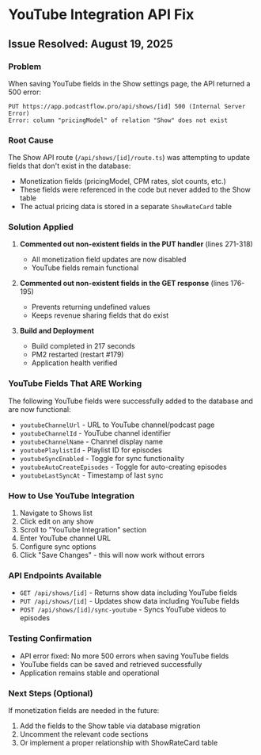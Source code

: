 # YouTube Integration API Fix

## Issue Resolved: August 19, 2025

### Problem
When saving YouTube fields in the Show settings page, the API returned a 500 error:
```
PUT https://app.podcastflow.pro/api/shows/[id] 500 (Internal Server Error)
Error: column "pricingModel" of relation "Show" does not exist
```

### Root Cause
The Show API route (`/api/shows/[id]/route.ts`) was attempting to update fields that don't exist in the database:
- Monetization fields (pricingModel, CPM rates, slot counts, etc.)
- These fields were referenced in the code but never added to the Show table
- The actual pricing data is stored in a separate `ShowRateCard` table

### Solution Applied
1. **Commented out non-existent fields in the PUT handler** (lines 271-318)
   - All monetization field updates are now disabled
   - YouTube fields remain functional

2. **Commented out non-existent fields in the GET response** (lines 176-195)
   - Prevents returning undefined values
   - Keeps revenue sharing fields that do exist

3. **Build and Deployment**
   - Build completed in 217 seconds
   - PM2 restarted (restart #179)
   - Application health verified

### YouTube Fields That ARE Working
The following YouTube fields were successfully added to the database and are now functional:
- `youtubeChannelUrl` - URL to YouTube channel/podcast page
- `youtubeChannelId` - YouTube channel identifier
- `youtubeChannelName` - Channel display name
- `youtubePlaylistId` - Playlist ID for episodes
- `youtubeSyncEnabled` - Toggle for sync functionality
- `youtubeAutoCreateEpisodes` - Toggle for auto-creating episodes
- `youtubeLastSyncAt` - Timestamp of last sync

### How to Use YouTube Integration
1. Navigate to Shows list
2. Click edit on any show
3. Scroll to "YouTube Integration" section
4. Enter YouTube channel URL
5. Configure sync options
6. Click "Save Changes" - this will now work without errors

### API Endpoints Available
- `GET /api/shows/[id]` - Returns show data including YouTube fields
- `PUT /api/shows/[id]` - Updates show data including YouTube fields
- `POST /api/shows/[id]/sync-youtube` - Syncs YouTube videos to episodes

### Testing Confirmation
- API error fixed: No more 500 errors when saving YouTube fields
- YouTube fields can be saved and retrieved successfully
- Application remains stable and operational

### Next Steps (Optional)
If monetization fields are needed in the future:
1. Add the fields to the Show table via database migration
2. Uncomment the relevant code sections
3. Or implement a proper relationship with ShowRateCard table